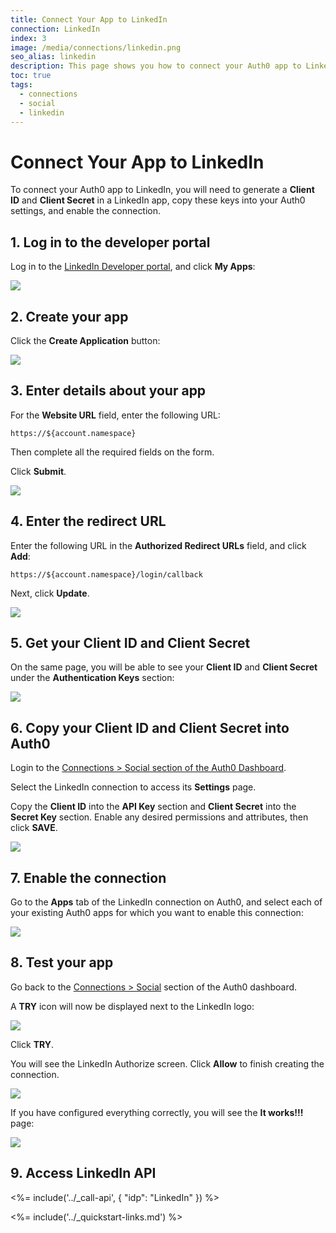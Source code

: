 ```yaml
---
title: Connect Your App to LinkedIn
connection: LinkedIn
index: 3
image: /media/connections/linkedin.png
seo_alias: linkedin
description: This page shows you how to connect your Auth0 app to LinkedIn. You will need to generate keys, copy these into your Auth0 settings, and enable the connection.
toc: true
tags:
  - connections
  - social
  - linkedin
---
```


# Connect Your App to LinkedIn

To connect your Auth0 app to LinkedIn, you will need to generate a **Client ID** and **Client Secret** in a LinkedIn app, copy these keys into your Auth0 settings, and enable the connection.

## 1. Log in to the developer portal

Log in to the [LinkedIn Developer portal](http://developer.linkedin.com/), and click **My Apps**:

![](/media/articles/connections/social/linkedin/linkedin-devportal-1.png)

## 2. Create your app

Click the **Create Application** button:

![](/media/articles/connections/social/linkedin/linkedin-devportal-2.png)

## 3. Enter details about your app

For the **Website URL** field, enter the following URL:

`https://${account.namespace}`

Then complete all the required fields on the form. 

Click **Submit**.

![](/media/articles/connections/social/linkedin/linkedin-devportal-3.png)

## 4. Enter the redirect URL

Enter the following URL in the **Authorized Redirect URLs** field, and click **Add**:

`https://${account.namespace}/login/callback`

Next, click **Update**.

![](/media/articles/connections/social/linkedin/linkedin-devportal-4.png)

## 5. Get your Client ID and Client Secret

On the same page, you will be able to see your **Client ID** and **Client Secret** under the **Authentication Keys** section:

![](/media/articles/connections/social/linkedin/linkedin-devportal-5.png)

## 6. Copy your Client ID and Client Secret into Auth0

Login to the [Connections > Social section of the Auth0 Dashboard](${manage_url}/#/connections/social).

Select the LinkedIn connection to access its **Settings** page.

Copy the **Client ID** into the **API Key** section and **Client Secret** into the **Secret Key** section. Enable any desired permissions and attributes, then click **SAVE**.

![](/media/articles/connections/social/linkedin/linkedin-devportal-6.png)

## 7. Enable the connection

Go to the **Apps** tab of the LinkedIn connection on Auth0, and select each of your existing Auth0 apps for which you want to enable this connection:

![](/media/articles/connections/social/linkedin/linkedin-devportal-7.png)

## 8. Test your app

Go back to the [Connections > Social](${manage_url}/#/connections/social) section of the Auth0 dashboard.

A **TRY** icon will now be displayed next to the LinkedIn logo:

![](/media/articles/connections/social/linkedin/linkedin-devportal-8.png)

Click **TRY**.

You will see the LinkedIn Authorize screen. Click **Allow** to finish creating the connection.

![](/media/articles/connections/social/linkedin/linkedin-devportal-8a.png)

If you have configured everything correctly, you will see the **It works!!!** page:

![](/media/articles/connections/social/linkedin/linkedin-devportal-8b.png)

## 9. Access LinkedIn API

<%= include('../_call-api', {
  "idp": "LinkedIn"
}) %>

<%= include('../_quickstart-links.md') %>
